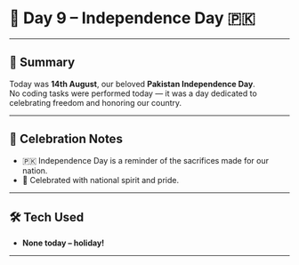 # 📅 Day 9 – Independence Day 🇵🇰

---

## 📌 Summary
Today was **14th August**, our beloved **Pakistan Independence Day**.  
No coding tasks were performed today — it was a day dedicated to celebrating freedom and honoring our country.  

---

## 🎉 Celebration Notes
- 🇵🇰 Independence Day is a reminder of the sacrifices made for our nation.
- 🎇 Celebrated with national spirit and pride.


---

## 🛠️ Tech Used
- **None today – holiday!**

---
